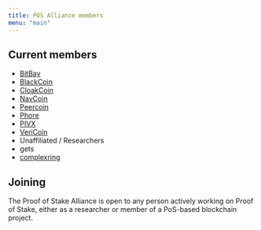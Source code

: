 ```yaml
---
title: POS Alliance members
menu: "main"
---
```

## Current members

 - [BitBay](http://bitbay.market)
 - [BlackCoin](https://blackcoin.co)
 - [CloakCoin](https://www.cloakcoin.com/)
 - [NavCoin](https://navcoin.org)
 - [Peercoin](https://peercoin.net)
 - [Phore](https://phore.io)
 - [PIVX](https://pivx.org/)
 - [VeriCoin](https://vericoin.info)
 - Unaffiliated / Researchers
  - gets
  - [complexring](www.matthewniemerg.com)

## Joining

The Proof of Stake Alliance is open to any person actively working on Proof of Stake, either as a researcher or member of a PoS-based blockchain project.
